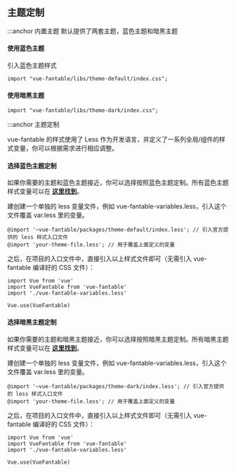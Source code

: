 ## 主题定制

:::anchor 内置主题
默认提供了两套主题，蓝色主题和暗黑主题

#### 使用蓝色主题

引入蓝色主题样式

```
import "vue-fantable/libs/theme-default/index.css";
```

#### 使用暗黑主题

```
import "vue-fantable/libs/theme-dark/index.css";
```

:::anchor 主题定制

vue-fantable 的样式使用了 Less 作为开发语言，并定义了一系列全局/组件的样式变量，你可以根据需求进行相应调整。

#### 选择蓝色主题定制

如果你需要的主题和蓝色主题接近，你可以选择按照蓝色主题定制。所有蓝色主题样式变量可以在 **[这里找到](https://github.com/fall-zhang/vue-fantable/blob/master/packages/theme-default/var.less)**。

建创建一个单独的 less 变量文件，例如 vue-fantable-variables.less，引入这个文件覆盖 var.less 里的变量。

```
@import '~vue-fantable/packages/theme-default/index.less'; // 引入官方提供的 less 样式入口文件
@import 'your-theme-file.less'; // 用于覆盖上面定义的变量
```

之后，在项目的入口文件中，直接引入以上样式文件即可（无需引入 vue-fantable 编译好的 CSS 文件）：

```
import Vue from 'vue'
import VueFantable from 'vue-fantable'
import './vue-fantable-variables.less'

Vue.use(VueFantable)
```

#### 选择暗黑主题定制

如果你需要的主题和暗黑主题接近，你可以选择按照暗黑主题定制。所有暗黑主题样式变量可以在 **[这里找到](https://github.com/fall-zhang/vue-fantable/blob/master/packages/theme-dark/var.less)**。

建创建一个单独的 less 变量文件，例如 vue-fantable-variables.less，引入这个文件覆盖 var.less 里的变量。

```
@import '~vue-fantable/packages/theme-dark/index.less'; // 引入官方提供的 less 样式入口文件
@import 'your-theme-file.less'; // 用于覆盖上面定义的变量
```

之后，在项目的入口文件中，直接引入以上样式文件即可（无需引入 vue-fantable 编译好的 CSS 文件）：

```
import Vue from 'vue'
import VueFantable from 'vue-fantable'
import './vue-fantable-variables.less'

Vue.use(VueFantable)
```
